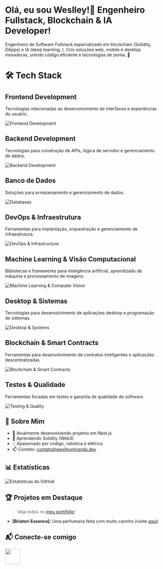 # Olá, eu sou Weslley!👋 Engenheiro Fullstack, Blockchain & IA Developer!

Engenheiro de Software Fullstack especializado em blockchain (Solidity, DApps) e IA (deep learning, ). Crio soluções web, mobile e desktop inovadoras, unindo código eficiente e tecnologias de ponta. 🚀

# 🛠 Tech Stack
## Frontend Development
Tecnologias relacionadas ao desenvolvimento de interfaces e experiências do usuário.

![Frontend Development](https://skillicons.dev/icons?i=nextjs,vite,react,redux,tailwindcss,styledcomponents,threejs)

## Backend Development
Tecnologias para construção de APIs, lógica de servidor e gerenciamento de dados.  

![Backend Development](https://skillicons.dev/icons?i=nodejs,nestjs,graphql,typescript,python,webassembly)

## Banco de Dados
Soluções para armazenamento e gerenciamento de dados.  

![Databases](https://skillicons.dev/icons?i=mongodb,postgresql,redis,prisma)

## DevOps & Infraestrutura
Ferramentas para implantação, orquestração e gerenciamento de infraestrutura.  

![DevOps & Infrastructure](https://skillicons.dev/icons?i=aws,docker,kubernetes)

## Machine Learning & Visão Computacional
Bibliotecas e frameworks para inteligência artificial, aprendizado de máquina e processamento de imagens.  

![Machine Learning & Computer Vision](https://skillicons.dev/icons?i=pytorch,tensorflow,sklearn,opencv)

## Desktop & Sistemas
Tecnologias para desenvolvimento de aplicações desktop e programação de sistemas.  

![Desktop & Systems](https://skillicons.dev/icons?i=electron,c,rust)

## Blockchain & Smart Contracts
Ferramentas para desenvolvimento de contratos inteligentes e aplicações descentralizadas.  

![Blockchain & Smart Contracts](https://skillicons.dev/icons?i=solidity)

## Testes & Qualidade
Ferramentas focadas em testes e garantia de qualidade de software.  

![Testing & Quality](https://skillicons.dev/icons?i=vitest,jest)

## 🌟 Sobre Mim
- 🔭 Atualmente desenvolvendo projetos em Next.js
- 🌱 Aprendendo Solidity (Web3)
- 💡 Apaixonado por código, robótica e elétrica
- 📫 Contato: [contato@weslleymiranda.dev](mailto:seu.email@example.com)

## 📊 Estatísticas
![Estatísticas do GitHub](https://github-readme-stats.vercel.app/api?username=weslleymirandadev&show_icons=true&theme=chartreuse-dark)

## 🏆 Projetos em Destaque
> Veja todos no [meu portifólio](https://weslleymiranda.dev)!
- **[Briatori Essence]**: Uma perfumaria feita com muito carinho (visite [aqui](https://www.briatoriessence.com))

## 📬 Conecte-se comigo
[<img src="https://skillicons.dev/icons?i=linkedin" height="50"/>](https://www.linkedin.com/in/weslley-miranda/)

